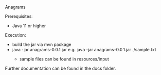 Anagrams

Prerequisites:
- Java 11 or higher

Execution:
- build the jar via mvn package
- java -jar anagrams-0.0.1.jar <PATH-TO-TEXT-FILE>
  e.g. java -jar anagrams-0.0.1.jar ./sample.txt
  - sample files can be found in resources/input
  
Further documentation can be found in the docs folder.